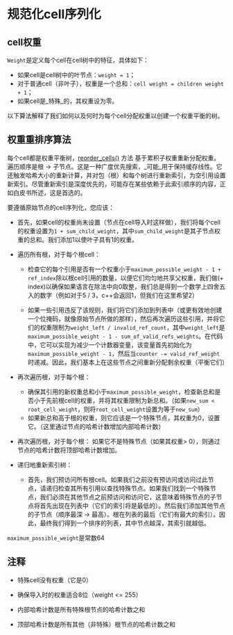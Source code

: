 # 规范化cell序列化

## cell权重

`Weight`是定义每个cell在cell树中的特征，具体如下：

- 如果cell是cell树中的叶节点：`weight = 1`；
- 对于普通cell（非叶子），权重是一个总和：`cell weight = children weight + 1`；
- 如果cell是_特殊_的，其权重设为零。

以下算法解释了我们如何以及何时为每个cell分配权重以创建一个权重平衡的树。

## 权重重排序算法

每个cell都是权重平衡树，[reorder_cells()](https://github.com/ton-blockchain/ton/blob/15088bb8784eb0555469d223cd8a71b4e2711202/crypto/vm/boc.cpp#L249) 方法
基于累积子权重重新分配权重。遍历顺序是根 -> 子节点。这是一种广度优先搜索，_可能_用于保持缓存线性。它还触发哈希大小的重新计算，并对包（根）和每个树进行重新索引，为空引用设置新索引。尽管重新索引是深度优先的，可能存在某些依赖于此索引顺序的内容，正如白皮书所述，这是首选的。

要遵循原始节点的cell序列化，您应该：

- 首先，如果cell的权重尚未设置（节点在cell导入时这样做），我们将每个cell的权重设置为`1 + sum_child_weight`，其中`sum_child_weight`是其子节点权重的总和。我们添加1以使叶子具有1的权重。

- 遍历所有根，对于每个根cell：
  - 检查它的每个引用是否有一个权重小于`maximum_possible_weight - 1 + ref_index`除以根cell引用的数量，以便它们均匀地共享父权重，我们做(+ index)以确保如果语言在除法中向0取整，我们总是得到一个数学上四舍五入的数字（例如对于5 / 3，c++会返回1，但我们在这里希望2）

  - 如果一些引用违反了该规则，我们将它们添加到列表中（或更有效地创建一个位掩码，就像原始节点所做的那样），然后再次遍历这些引用，并将它们的权重限制为`weight_left / invalid_ref_count`，其中`weight_left`是`maximum_possible_weight - 1 - sum_of_valid_refs_weights`。在代码中，它可以实现为减少一个计数器变量，该变量首先初始化为`maximum_possible_weight - 1`，然后当`counter -= valid_ref_weight`时递减。因此，我们基本上在这些节点之间重新分配剩余权重（平衡它们）

- 再次遍历根，对于每个根：
  - 确保其引用的新权重总和小于`maximum_possible_weight`，检查新总和是否小于先前根cell的权重，并将其权重限制为新总和。（如果`new_sum < root_cell_weight`，则将`root_cell_weight`设置为等于`new_sum`）
  - 如果新总和高于根的权重，则它应该是一个特殊节点，其权重为0，设置它。（这里通过节点的哈希计数增加内部哈希计数）

- 再次遍历根，对于每个根：
  如果它不是特殊节点（如果其权重> 0），则通过节点的哈希计数将顶部哈希计数增加。

- 递归地重新索引树：
  - 首先，我们预访问所有根cell。如果我们之前没有预访问或访问过此节点，请递归检查其所有引用以查找特殊节点。如果我们找到一个特殊节点，我们必须在其他节点之前预访问和访问它，这意味着特殊节点的子节点将首先出现在列表中（它们的索引将是最低的）。然后我们添加其他节点的子节点（顺序最深 -> 最高）。根在列表的最后（它们有最大的索引）。因此，最终我们得到一个排序的列表，其中节点越深，其索引就越低。

`maximum_possible_weight`是常数64

## 注释

- 特殊cell没有权重（它是0）

- 确保导入时的权重适合8位（weight \<= 255）

- 内部哈希计数是所有特殊根节点的哈希计数之和

- 顶部哈希计数是所有其他（非特殊）根节点的哈希计数之和
